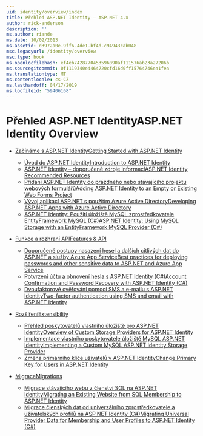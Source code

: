 ```yaml
---
uid: identity/overview/index
title: Přehled ASP.NET Identity – ASP.NET 4.x
author: rick-anderson
description: ''
ms.author: riande
ms.date: 10/02/2013
ms.assetid: d3972a0e-9ff6-4de1-bf4d-c94943cab048
msc.legacyurl: /identity/overview
msc.type: book
ms.openlocfilehash: ef4eb7428770453596090af111576ab23a27206b
ms.sourcegitcommit: 0f1119340e4464720cfd16d0ff15764746ea1fea
ms.translationtype: MT
ms.contentlocale: cs-CZ
ms.lasthandoff: 04/17/2019
ms.locfileid: "59406168"
---
```

# <a name="aspnet-identity-overview"></a><span data-ttu-id="f2d28-102">Přehled ASP.NET Identity</span><span class="sxs-lookup"><span data-stu-id="f2d28-102">ASP.NET Identity Overview</span></span>

- [<span data-ttu-id="f2d28-103">Začínáme s ASP.NET Identity</span><span class="sxs-lookup"><span data-stu-id="f2d28-103">Getting Started with ASP.NET Identity</span></span>](getting-started/index.md)

    - [<span data-ttu-id="f2d28-104">Úvod do ASP.NET Identity</span><span class="sxs-lookup"><span data-stu-id="f2d28-104">Introduction to ASP.NET Identity</span></span>](getting-started/introduction-to-aspnet-identity.md)
    - [<span data-ttu-id="f2d28-105">ASP.NET Identity – doporučené zdroje informací</span><span class="sxs-lookup"><span data-stu-id="f2d28-105">ASP.NET Identity Recommended Resources</span></span>](getting-started/aspnet-identity-recommended-resources.md)
    - [<span data-ttu-id="f2d28-106">Přidání ASP.NET Identity do prázdného nebo stávajícího projektu webových formulářů</span><span class="sxs-lookup"><span data-stu-id="f2d28-106">Adding ASP.NET Identity to an Empty or Existing Web Forms Project</span></span>](getting-started/adding-aspnet-identity-to-an-empty-or-existing-web-forms-project.md)
    - [<span data-ttu-id="f2d28-107">Vývoj aplikací ASP.NET s použitím Azure Active Directory</span><span class="sxs-lookup"><span data-stu-id="f2d28-107">Developing ASP.NET Apps with Azure Active Directory</span></span>](getting-started/developing-aspnet-apps-with-windows-azure-active-directory.md)
    - [<span data-ttu-id="f2d28-108">ASP.NET Identity: Použití úložiště MySQL zprostředkovatele EntityFramework MySQL (C#)</span><span class="sxs-lookup"><span data-stu-id="f2d28-108">ASP.NET Identity: Using MySQL Storage with an EntityFramework MySQL Provider (C#)</span></span>](getting-started/aspnet-identity-using-mysql-storage-with-an-entityframework-mysql-provider.md)
- [<span data-ttu-id="f2d28-109">Funkce a rozhraní API</span><span class="sxs-lookup"><span data-stu-id="f2d28-109">Features & API</span></span>](features-api/index.md)

    - [<span data-ttu-id="f2d28-110">Doporučené postupy nasazení hesel a dalších citlivých dat do ASP.NET a služby Azure App Service</span><span class="sxs-lookup"><span data-stu-id="f2d28-110">Best practices for deploying passwords and other sensitive data to ASP.NET and Azure App Service</span></span>](features-api/best-practices-for-deploying-passwords-and-other-sensitive-data-to-aspnet-and-azure.md)
    - [<span data-ttu-id="f2d28-111">Potvrzení účtu a obnovení hesla s ASP.NET Identity (C#)</span><span class="sxs-lookup"><span data-stu-id="f2d28-111">Account Confirmation and Password Recovery with ASP.NET Identity (C#)</span></span>](features-api/account-confirmation-and-password-recovery-with-aspnet-identity.md)
    - [<span data-ttu-id="f2d28-112">Dvoufaktorové ověřování pomocí SMS a e-mailu s ASP.NET Identity</span><span class="sxs-lookup"><span data-stu-id="f2d28-112">Two-factor authentication using SMS and email with ASP.NET Identity</span></span>](features-api/two-factor-authentication-using-sms-and-email-with-aspnet-identity.md)
- [<span data-ttu-id="f2d28-113">Rozšíření</span><span class="sxs-lookup"><span data-stu-id="f2d28-113">Extensibility</span></span>](extensibility/index.md)

    - [<span data-ttu-id="f2d28-114">Přehled poskytovatelů vlastního úložiště pro ASP.NET Identity</span><span class="sxs-lookup"><span data-stu-id="f2d28-114">Overview of Custom Storage Providers for ASP.NET Identity</span></span>](extensibility/overview-of-custom-storage-providers-for-aspnet-identity.md)
    - [<span data-ttu-id="f2d28-115">Implementace vlastního poskytovatele úložiště MySQL ASP.NET Identity</span><span class="sxs-lookup"><span data-stu-id="f2d28-115">Implementing a Custom MySQL ASP.NET Identity Storage Provider</span></span>](extensibility/implementing-a-custom-mysql-aspnet-identity-storage-provider.md)
    - [<span data-ttu-id="f2d28-116">Změna primárního klíče uživatelů v ASP.NET Identity</span><span class="sxs-lookup"><span data-stu-id="f2d28-116">Change Primary Key for Users in ASP.NET Identity</span></span>](extensibility/change-primary-key-for-users-in-aspnet-identity.md)
- [<span data-ttu-id="f2d28-117">Migrace</span><span class="sxs-lookup"><span data-stu-id="f2d28-117">Migrations</span></span>](migrations/index.md)

    - [<span data-ttu-id="f2d28-118">Migrace stávajícího webu z členství SQL na ASP.NET Identity</span><span class="sxs-lookup"><span data-stu-id="f2d28-118">Migrating an Existing Website from SQL Membership to ASP.NET Identity</span></span>](migrations/migrating-an-existing-website-from-sql-membership-to-aspnet-identity.md)
    - [<span data-ttu-id="f2d28-119">Migrace členských dat od univerzálního zprostředkovatele a uživatelských profilů na ASP.NET Identity (C#)</span><span class="sxs-lookup"><span data-stu-id="f2d28-119">Migrating Universal Provider Data for Membership and User Profiles to ASP.NET Identity (C#)</span></span>](migrations/migrating-universal-provider-data-for-membership-and-user-profiles-to-aspnet-identity.md)

